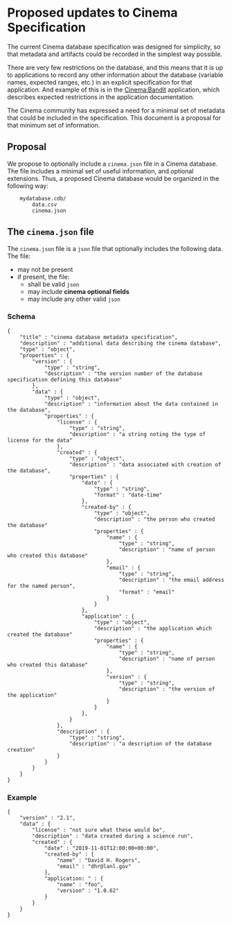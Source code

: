 # Proposed updates to Cinema Specification

The current Cinema database specification was designed for simplicity, so that metadata and artifacts could be recorded in the simplest way possible.

There are very few restrictions on the database, and this means that it is up to applications to record any other information about the database (variable names, expected ranges, etc.) in an explicit specification for that application. And example of this is in the [Cinema:Bandit](https://github.com/cinemascience/cinema_bandit) application, which describes expected restrictions in the application documentation.

The Cinema community has expressed a need for a minimal set of metadata that could be included in the specification. This document is a proposal for that minimum set of information.

## Proposal

We propose to optionally include a `cinema.json` file in a Cinema database. The file includes a minimal set of useful information, and optional extensions. Thus, a proposed Cinema database would be organized in the following way:


```
    mydatabase.cdb/
        data.csv
        cinema.json
```

## The `cinema.json` file

The `cinema.json` file is a `json` file that optionally includes the following data. The file:

- may not be present
- if present, the file:
    - shall be valid `json`
    - may include **cinema optional fields**
    - may include any other valid `json`

### Schema

```
{
    "title" : "cinema database metadata specification",
    "description" : "additional data describing the cinema database",
    "type" : "object",
    "properties" : {
        "version" : {
            "type" : "string",
            "description" : "the version number of the database specification defining this database"
        },
        "data" : {
            "type" : "object",
            "description" : "information about the data contained in the database",
            "properties" : {
                "license" : {
                    "type" : "string",
                    "description" : "a string noting the type of license for the data"
                },
                "created" : {
                    "type" : "object",
                    "description" : "data associated with creation of the database",
                    "properties" : {
                        "date" : {
                            "type" : "string",
                            "format" : "date-time"
                        },
                        "created-by" : {
                            "type" : "object",
                            "description" : "the person who created the database"
                            "properties" : {
                                "name" : {
                                    "type" : "string",
                                    "description" : "name of person who created this database"
                                },
                                "email" : {
                                    "type" : "string",
                                    "description" : "the email address for the named person",
                                    "format" : "email"
                                }
                            }
                        },
                        "application" : {
                            "type" : "object",
                            "description" : "the application which created the database"
                            "properties" : {
                                "name" : {
                                    "type" : "string",
                                    "description" : "name of person who created this database"
                                },
                                "version" : {
                                    "type" : "string",
                                    "description" : "the version of the application"
                                }
                            }
                        },
                    }
                },
                "description" : {
                	"type" : "string",
                    "description" : "a description of the database creation"
                }
            }
        }
    }
}
```

### Example

```
{
    "version" : "2.1",
    "data" : {
        "license" : "not sure what these would be",
        "description" : "data created during a science run",
        "created" : {
            "date" : "2019-11-01T12:00:00+00:00",
            "created-by" : {
                "name" : "David H. Rogers",
                "email" : "dhr@lanl.gov"
            },
            "application: " : {
                "name" : "foo",
                "version" : "1.0.62"
            }
        }
    }
}
```
 




